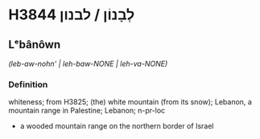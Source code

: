 # H3844 לְבָנוֹן / לבנון

## Lᵉbânôwn

_(leb-aw-nohn' | leh-baw-NONE | leh-va-NONE)_

### Definition

whiteness; from H3825; (the) white mountain (from its snow); Lebanon, a mountain range in Palestine; Lebanon; n-pr-loc

- a wooded mountain range on the northern border of Israel
